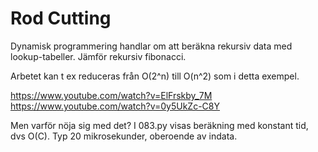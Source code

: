 # Rod Cutting

Dynamisk programmering handlar om att beräkna rekursiv data med lookup-tabeller. Jämför rekursiv fibonacci. 

Arbetet kan t ex reduceras från O(2^n) till O(n^2) som i detta exempel. 

https://www.youtube.com/watch?v=ElFrskby_7M
https://www.youtube.com/watch?v=0y5UkZc-C8Y

Men varför nöja sig med det?
I 083.py visas beräkning med konstant tid, dvs O(C). Typ 20 mikrosekunder, oberoende av indata.
